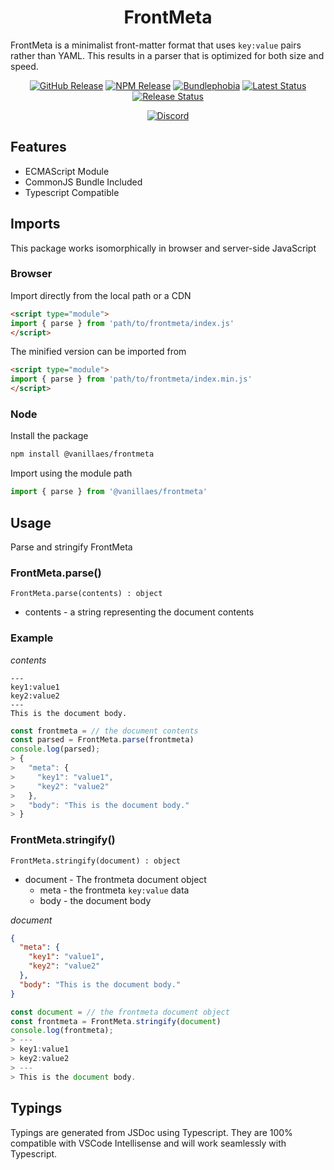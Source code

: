 <h1 align="center">FrontMeta</h1>

FrontMeta is a minimalist front-matter format that uses `key:value` pairs rather than YAML. This results in a parser that is optimized for both size and speed.

<div align="center">
  <a href="https://github.com/vanillaes/frontmeta/releases"><img src="https://badgen.net/github/tag/vanillaes/frontmeta" alt="GitHub Release"></a>
  <a href="https://www.npmjs.com/package/@vanillaes/frontmeta"><img src="https://badgen.net/npm/v/@vanillaes/frontmeta" alt="NPM Release"></a>
  <a href="https://bundlephobia.com/result?p=@vanillaes/frontmeta"><img src="https://badgen.net/bundlephobia/minzip/@vanillaes/frontmeta" alt="Bundlephobia"></a>
  <a href="https://github.com/vanillaes/frontmeta/actions"><img src="https://github.com/vanillaes/frontmeta/workflows/Latest/badge.svg" alt="Latest Status"></a>
  <a href="https://github.com/vanillaes/frontmeta/actions"><img src="https://github.com/vanillaes/frontmeta/workflows/Release/badge.svg" alt="Release Status"></a>

  <a href="https://discord.gg/aSWYgtybzV"><img alt="Discord" src="https://img.shields.io/discord/723296249121603604?color=%23738ADB"></a>
</div>

## Features

- ECMAScript Module
- CommonJS Bundle Included
- Typescript Compatible

## Imports

This package works isomorphically in browser and server-side JavaScript

### Browser

Import directly from the local path or a CDN

```html
<script type="module">
import { parse } from 'path/to/frontmeta/index.js'
</script>
```

The minified version can be imported from

```html
<script type="module">
import { parse } from 'path/to/frontmeta/index.min.js'
</script>
```

### Node

Install the package

```sh
npm install @vanillaes/frontmeta
```

Import using the module path

```javascript
import { parse } from '@vanillaes/frontmeta'
```

## Usage

Parse and stringify FrontMeta

### FrontMeta.parse()

```FrontMeta.parse(contents) : object```

- contents - a string representing the document contents

### Example

*contents*
```
---
key1:value1
key2:value2
---
This is the document body.
```

```javascript
const frontmeta = // the document contents
const parsed = FrontMeta.parse(frontmeta)
console.log(parsed);
> {
>   "meta": {
>     "key1": "value1",
>     "key2": "value2"
>   },
>   "body": "This is the document body."
> }
```

### FrontMeta.stringify()

```FrontMeta.stringify(document) : object```

- document - The frontmeta document object
  - meta - the frontmeta `key:value` data
  - body - the document body

*document*
```json
{
  "meta": {
    "key1": "value1",
    "key2": "value2"
  },
  "body": "This is the document body."
}
```

```javascript
const document = // the frontmeta document object
const frontmeta = FrontMeta.stringify(document)
console.log(frontmeta);
> ---
> key1:value1
> key2:value2
> ---
> This is the document body.
```

## Typings

Typings are generated from JSDoc using Typescript. They are 100% compatible with VSCode Intellisense and will work seamlessly with Typescript.